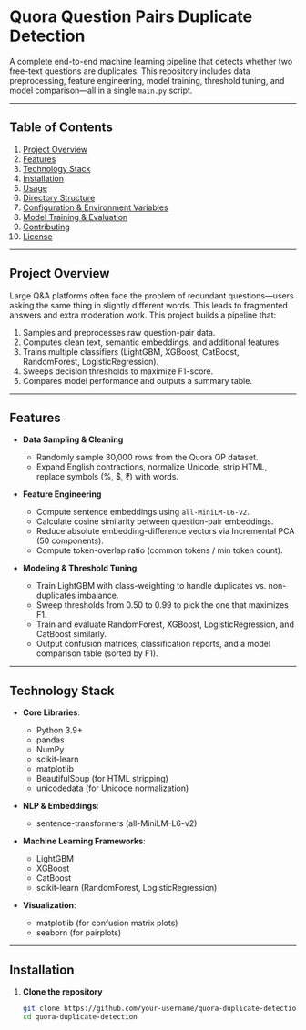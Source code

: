 # Quora Question Pairs Duplicate Detection

A complete end-to-end machine learning pipeline that detects whether two free-text questions are duplicates. This repository includes data preprocessing, feature engineering, model training, threshold tuning, and model comparison—all in a single `main.py` script.

---

## Table of Contents

1. [Project Overview](#project-overview)  
2. [Features](#features)  
3. [Technology Stack](#technology-stack)  
4. [Installation](#installation)  
5. [Usage](#usage)  
6. [Directory Structure](#directory-structure)  
7. [Configuration & Environment Variables](#configuration--environment-variables)  
8. [Model Training & Evaluation](#model-training--evaluation)  
9. [Contributing](#contributing)  
10. [License](#license)  

---

## Project Overview

Large Q&A platforms often face the problem of redundant questions—users asking the same thing in slightly different words. This leads to fragmented answers and extra moderation work. This project builds a pipeline that:

1. Samples and preprocesses raw question-pair data.  
2. Computes clean text, semantic embeddings, and additional features.  
3. Trains multiple classifiers (LightGBM, XGBoost, CatBoost, RandomForest, LogisticRegression).  
4. Sweeps decision thresholds to maximize F1-score.  
5. Compares model performance and outputs a summary table.

---

## Features

- **Data Sampling & Cleaning**  
  - Randomly sample 30,000 rows from the Quora QP dataset.  
  - Expand English contractions, normalize Unicode, strip HTML, replace symbols (%, $, ₹) with words.  

- **Feature Engineering**  
  - Compute sentence embeddings using `all-MiniLM-L6-v2`.  
  - Calculate cosine similarity between question-pair embeddings.  
  - Reduce absolute embedding-difference vectors via Incremental PCA (50 components).  
  - Compute token-overlap ratio (common tokens / min token count).  

- **Modeling & Threshold Tuning**  
  - Train LightGBM with class-weighting to handle duplicates vs. non-duplicates imbalance.  
  - Sweep thresholds from 0.50 to 0.99 to pick the one that maximizes F1.  
  - Train and evaluate RandomForest, XGBoost, LogisticRegression, and CatBoost similarly.  
  - Output confusion matrices, classification reports, and a model comparison table (sorted by F1).  

---

## Technology Stack

- **Core Libraries**:  
  - Python 3.9+  
  - pandas  
  - NumPy  
  - scikit-learn  
  - matplotlib  
  - BeautifulSoup (for HTML stripping)  
  - unicodedata (for Unicode normalization)

- **NLP & Embeddings**:  
  - sentence-transformers (all-MiniLM-L6-v2)

- **Machine Learning Frameworks**:  
  - LightGBM  
  - XGBoost  
  - CatBoost  
  - scikit-learn (RandomForest, LogisticRegression)

- **Visualization**:  
  - matplotlib (for confusion matrix plots)
  - seaborn (for pairplots)

---

## Installation

1. **Clone the repository**  
   ```bash
   git clone https://github.com/your-username/quora-duplicate-detection.git
   cd quora-duplicate-detection
